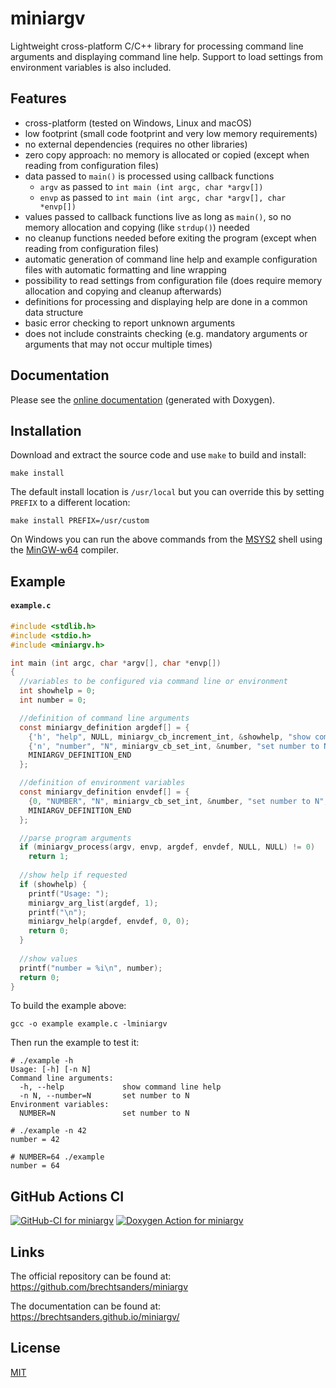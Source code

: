 # miniargv

Lightweight cross-platform C/C++ library for processing command line arguments and displaying command line help. Support to load settings from environment variables is also included.

## Features
 * cross-platform (tested on Windows, Linux and macOS)
 * low footprint (small code footprint and very low memory requirements)
 * no external dependencies (requires no other libraries)
 * zero copy approach: no memory is allocated or copied (except when reading from configuration files)
 * data passed to `main()` is processed using callback functions
   * `argv` as passed to `int main (int argc, char *argv[])`
   * `envp` as passed to `int main (int argc, char *argv[], char *envp[])`
 * values passed to callback functions live as long as `main()`, so no memory allocation and copying (like `strdup()`) needed
 * no cleanup functions needed before exiting the program (except when reading from configuration files)
 * automatic generation of command line help and example configuration files with automatic formatting and line wrapping
 * possibility to read settings from configuration file (does require memory allocation and copying and cleanup afterwards)
 * definitions for processing and displaying help are done in a common data structure
 * basic error checking to report unknown arguments
 * does not include constraints checking (e.g. mandatory arguments or arguments that may not occur multiple times)

## Documentation
Please see the [online documentation](https://brechtsanders.github.io/miniargv/miniargv_8h.html) (generated with Doxygen).

## Installation
Download and extract the source code and use `make` to build and install:
```shell
make install
```
The default install location is `/usr/local` but you can override this by setting `PREFIX` to a different location:
```shell
make install PREFIX=/usr/custom
```
On Windows you can run the above commands from the [MSYS2](https://msys2.org/) shell using the [MinGW-w64](https://www.mingw-w64.org/) compiler.

## Example
#### **`example.c`**
```C
#include <stdlib.h>
#include <stdio.h>
#include <miniargv.h>

int main (int argc, char *argv[], char *envp[])
{
  //variables to be configured via command line or environment
  int showhelp = 0;
  int number = 0;

  //definition of command line arguments
  const miniargv_definition argdef[] = {
    {'h', "help", NULL, miniargv_cb_increment_int, &showhelp, "show command line help", NULL},
    {'n', "number", "N", miniargv_cb_set_int, &number, "set number to N", NULL},
    MINIARGV_DEFINITION_END
  };

  //definition of environment variables
  const miniargv_definition envdef[] = {
    {0, "NUMBER", "N", miniargv_cb_set_int, &number, "set number to N", NULL},
    MINIARGV_DEFINITION_END
  };

  //parse program arguments
  if (miniargv_process(argv, envp, argdef, envdef, NULL, NULL) != 0)
    return 1;
 
  //show help if requested
  if (showhelp) {
    printf("Usage: ");
    miniargv_arg_list(argdef, 1);
    printf("\n");
    miniargv_help(argdef, envdef, 0, 0);
    return 0;
  }
 
  //show values
  printf("number = %i\n", number);
  return 0;
}
```
To build the example above:
```shell
gcc -o example example.c -lminiargv
```
Then run the example to test it:
```
# ./example -h
Usage: [-h] [-n N]
Command line arguments:
  -h, --help             show command line help
  -n N, --number=N       set number to N
Environment variables:
  NUMBER=N               set number to N

# ./example -n 42
number = 42

# NUMBER=64 ./example
number = 64
```

## GitHub Actions CI
[![GitHub-CI for miniargv](https://github.com/brechtsanders/miniargv/workflows/GitHub-CI%20for%20miniargv/badge.svg)](https://github.com/brechtsanders/miniargv/actions)
[![Doxygen Action for miniargv](https://github.com/brechtsanders/miniargv/actions/workflows/miniargv-doxygen.yml/badge.svg)](https://github.com/brechtsanders/miniargv/actions/workflows/miniargv-doxygen.yml)

## Links
The official repository can be found at: https://github.com/brechtsanders/miniargv

The documentation can be found at: https://brechtsanders.github.io/miniargv/

## License

[MIT](LICENSE)
